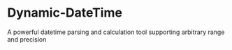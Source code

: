 # Dynamic-DateTime
A powerful datetime parsing and calculation tool supporting arbitrary range and precision
